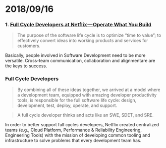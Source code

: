 # 2018/09/16

### 1. [Full Cycle Developers at Netflix — Operate What You Build](https://medium.com/netflix-techblog/full-cycle-developers-at-netflix-a08c31f83249)

> The purpose of the software life cycle is to optimize “time to value”; to effectively convert ideas into working products and services for customers.

Basically, people involved in Software Development need to be more versatile. Cross-team communication, collaboration and alignmentare are the keys to success.

### Full Cycle Developers

> By combining all of these ideas together, we arrived at a model where a development team, equipped with amazing developer productivity tools, is responsible for the full software life cycle: design, development, test, deploy, operate, and support.

> A full cycle developer thinks and acts like an SWE, SDET, and SRE.

In order to better support full cycles developers, Netflix created centralized teams (e.g., Cloud Platform, Performance & Reliability Engineering, Engineering Tools) with the mission of developing common tooling and infrastructure to solve problems that every development team has.
